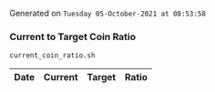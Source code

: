 Generated on `Tuesday 05-October-2021 at 08:53:58`

### Current to Target Coin Ratio
`current_coin_ratio.sh`

Date|Current|Target|Ratio
---|---|---|---
